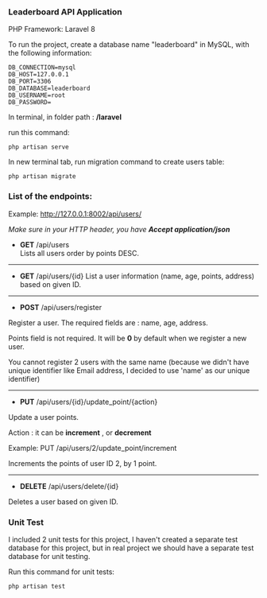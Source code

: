 ### Leaderboard API Application 

PHP Framework: Laravel 8

To run the project, create a database name "leaderboard" in MySQL, with the following information:
```
DB_CONNECTION=mysql
DB_HOST=127.0.0.1
DB_PORT=3306
DB_DATABASE=leaderboard
DB_USERNAME=root
DB_PASSWORD=
```

In terminal, in folder path :   **/laravel**

run this command:
```
php artisan serve
```
In new terminal tab, run migration command to create users table:
```
php artisan migrate
```
### List of the endpoints:

Example: http://127.0.0.1:8002/api/users/

*Make sure in your HTTP header, you have  **Accept application/json***

-  **GET**   /api/users  
  Lists all users order by points DESC.
-  ---------
- **GET**   /api/users/{id}
 List a user information (name, age, points, address) based on given ID.
- ---
- **POST**  /api/users/register

Register a user. The required fields are : name, age, address.

Points field is not required. It will be **0** by default when we register a new user.

You cannot register 2 users with the same name (because we didn't have unique identifier like Email address, I decided to use 'name' as our unique identifier)
- ----
- **PUT**   /api/users/{id}/update_point/{action}

Update a user points. 

Action : it can be  **increment** , or **decrement**

Example:  PUT  /api/users/2/update_point/increment

Increments the points of user ID 2, by 1 point.
- ----
- **DELETE**   /api/users/delete/{id}

Deletes a user based on given ID.

### Unit Test
I included 2 unit tests for this project, I haven't created a separate test database for this project, but in real project we should have a separate test database for unit testing.

Run this command for unit tests:
```
php artisan test
```
